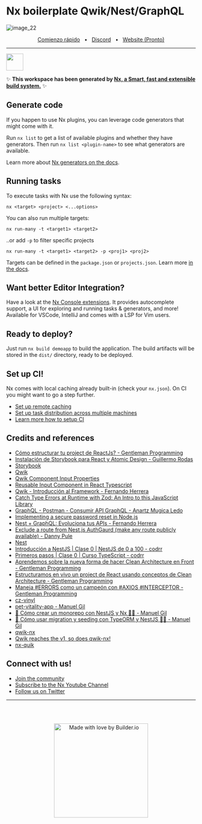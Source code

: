 # Nx boilerplate Qwik/Nest/GraphQL

![image_22](https://user-images.githubusercontent.com/10075532/227379966-f688681c-ea72-44e3-afb9-357b4c05178d.png)

<div align="center">
  <a href="https://github.com/Indie-Creator-Community/indie-creators-community/wiki/1-%C2%B7-Bienvenid@-%F0%9F%91%8B" target="_blank">Comienzo rápido</a>
  <span>&nbsp;&nbsp;•&nbsp;&nbsp;</span>
  <a href="https://discord.gg/77guznJ8mZ" target="_blank">Discord</a>
  <span>&nbsp;&nbsp;•&nbsp;&nbsp;</span>
  <a href="https://discord.gg/77guznJ8mZ" target="_blank">Website (Pronto)</a>
  <br />
</div>

---

<a alt="Nx logo" href="https://nx.dev" target="_blank" rel="noreferrer"><img src="https://raw.githubusercontent.com/nrwl/nx/master/images/nx-logo.png" width="45"></a>

✨ **This workspace has been generated by [Nx, a Smart, fast and extensible build system.](https://nx.dev)** ✨

## Generate code

If you happen to use Nx plugins, you can leverage code generators that might come with it.

Run `nx list` to get a list of available plugins and whether they have generators. Then run `nx list <plugin-name>` to see what generators are available.

Learn more about [Nx generators on the docs](https://nx.dev/plugin-features/use-code-generators).

## Running tasks

To execute tasks with Nx use the following syntax:

```
nx <target> <project> <...options>
```

You can also run multiple targets:

```
nx run-many -t <target1> <target2>
```

..or add `-p` to filter specific projects

```
nx run-many -t <target1> <target2> -p <proj1> <proj2>
```

Targets can be defined in the `package.json` or `projects.json`. Learn more [in the docs](https://nx.dev/core-features/run-tasks).

## Want better Editor Integration?

Have a look at the [Nx Console extensions](https://nx.dev/nx-console). It provides autocomplete support, a UI for exploring and running tasks & generators, and more! Available for VSCode, IntelliJ and comes with a LSP for Vim users.

## Ready to deploy?

Just run `nx build demoapp` to build the application. The build artifacts will be stored in the `dist/` directory, ready to be deployed.

## Set up CI!

Nx comes with local caching already built-in (check your `nx.json`). On CI you might want to go a step further.

- [Set up remote caching](https://nx.dev/core-features/share-your-cache)
- [Set up task distribution across multiple machines](https://nx.dev/core-features/distribute-task-execution)
- [Learn more how to setup CI](https://nx.dev/recipes/ci)

## Credits and references

- [Cómo estructurar tu project de ReactJs? - Gentleman Programming](https://youtu.be/5LqhlCd2_nE)
- [Instalación de Storybook para React y Atomic Design - Guillermo Rodas](https://youtu.be/zfxP2VvP_Dw)
- [Storybook](https://storybook.js.org/)
- [Qwik](https://qwik.builder.io/)
- [Qwik Component Input Properties](https://youtu.be/WzYiitK2oFc)
- [Reusable Input Component in React Typescript](https://www.codevertiser.com/reusable-input-component-react/)
- [Qwik - Introducción al Framework - Fernando Herrera](https://cursos.devtalles.com/courses/take/qwik-introduccion/lessons/45128667-como-funcionara-el-curso)
- [Catch Type Errors at Runtime with Zod: An Intro to this JavaScript Library](https://youtu.be/evX18f-n4AI)
- [GraphQL - Postman - Consumir API GraphQL - Anartz Mugica Ledo](https://youtu.be/eJgWbpiSyk4)
- [Implementing a secure password reset in Node.js](https://blog.logrocket.com/implementing-secure-password-reset-node-js/)
- [Nest + GraphQL: Evoluciona tus APIs - Fernando Herrera](https://www.udemy.com/course/nest-graphql/)
- [Exclude a route from Nest.js AuthGaurd (make any route publicly available) - Danny Pule](https://dev.to/dannypule/exclude-route-from-nest-js-authgaurd-h0)
- [Nest](https://docs.nestjs.com/)
- [Introducción a NestJS | Clase 0 | NestJS de 0 a 100 - codrr](https://youtu.be/X-59-aXgFH4)
- [Primeros pasos | Clase 0 | Curso TypeScript - codrr](https://youtu.be/pwrv5D2bXJM)
- [Aprendemos sobre la nueva forma de hacer Clean Architecture en Front - Gentleman Programming](https://youtu.be/MAL7a_aXhxE)
- [Estructuramos en vivo un project de React usando conceptos de Clean Architecture - Gentleman Programming](https://youtu.be/XEcZaKK38fg)
- [Maneja #ERRORS como un campeón con #AXIOS #INTERCEPTOR - Gentleman Programming](https://youtu.be/axtI0lURwAw)
- [cz-vinyl](https://github.com/Exlint/cz-vinyl)
- [pet-vitality-app - Manuel Gil](https://github.com/ManuelGil/pet-vitality-app)
- [🐾 Cómo crear un monorepo con NestJS y Nx 🐱‍👤 - Manuel Gil](https://www.youtube.com/live/GAz0uW2ag7o?feature=share)
- [🐾 Cómo usar migration y seeding con TypeORM y NestJS 🐱‍👤 - Manuel Gil](https://www.youtube.com/live/NuHEU1Uw3Vg?feature=share)
- [qwik-nx](https://github.com/qwikifiers/qwik-nx)
- [Qwik reaches the v1, so does qwik-nx!](https://dev.to/valorsoftware/qwik-reaches-the-v1-so-does-qwik-nx-3l6e)
- [nx-quik](https://github.com/claboran/nx-quik)

## Connect with us!

- [Join the community](https://nx.dev/community)
- [Subscribe to the Nx Youtube Channel](https://www.youtube.com/@nxdevtools)
- [Follow us on Twitter](https://twitter.com/nxdevtools)

---

<br>
<br>
<p align="center">
   <a href="https://discord.gg/77guznJ8mZ">
      <picture>
         <source media="(prefers-color-scheme: dark)" srcset="https://github.com/Tech-Code1/My-CV/assets/61479618/d2ae7bab-5437-4fbd-a257-33734b303f6b">
         <img width="250" alt="Made with love by Builder.io" src="https://github.com/Tech-Code1/My-CV/assets/61479618/e2b47ff4-3b0a-46ef-9ef8-2698ca15757a">
       </picture>
   </a>
</p>
